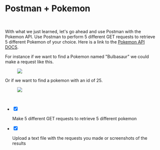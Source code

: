 <div class="module_description active_lesson_with_video ">
									
            
            
            
 <h1 class="text-center">Postman + Pokemon</h1>
<p><br></p><p>With what we just learned, let's go ahead and use Postman with the Pokemon API. Use Postman to perform 5 different GET requests to retrieve 5 different Pokemon of your choice. Here is a link to the <a href="https://pokeapi.co/docs/v2" target="_blank">Pokemon API DOCS</a>.</p><p>For instance if we want to find a Pokemon named "Bulbasaur" we could make a request like this.</p><figure><img src="https://s3.amazonaws.com/General_V88/boomyeah2015/codingdojo/curriculum/content/chapter/Screenshot_from_2020-05-03_15-33-12.png"></figure><p>Or if we want to find a pokemon with an id of 25.</p><figure><img src="https://s3.amazonaws.com/General_V88/boomyeah2015/codingdojo/curriculum/content/chapter/Screenshot_from_2020-05-03_15-34-41.png"></figure><p><br></p>
        
        
        
        
</div>

<div class="todo_content">
										<ul class="todo_item_parent">
											<form action="/tracks/submit_todo" method="post" id="form_to_do_items">		
													<li>
														<input type="hidden" name="module_to_do_item_id[]" value="0">	
														<input type="hidden" name="is_completed[]" value="0" class="todo_status">	
														<input type="checkbox" id="todo_item_0" checked="checked" class="todo_check">														
														<label for="todo_item_0" class="todo_list_item">
															<div class="item_checkbox checked"></div>
															<p>Make 5 different GET requests to retrieve 5 different pokemon</p>	
														</label>	
													</li>
													<li>
														<input type="hidden" name="module_to_do_item_id[]" value="1">	
														<input type="hidden" name="is_completed[]" value="0" class="todo_status">	
														<input type="checkbox" id="todo_item_1" checked="checked" class="todo_check">														
														<label for="todo_item_1" class="todo_list_item">
															<div class="item_checkbox checked"></div>
															<p>Upload a text file with the requests you made or screenshots of the results</p>	
														</label>	
													</li>
																					<input type="hidden" name="id" id="task_todo_id" value="5334307">
												<input type="hidden" name="chapter_module_id" value="45752">
												<input type="hidden" name="track_id" value="130">
												<input type="hidden" name="authenticity_token" value="sLO65z81Un8ogC/FYv7u6xcsFvuzeOSgTThZDbHAsxY=">
											</form>
										</ul>
									</div>
